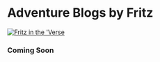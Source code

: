 # Adventure Blogs by Fritz

[![Fritz in the 'Verse](/images/fritz-in-the-verse.png)](/star-citizen/)

### Coming Soon